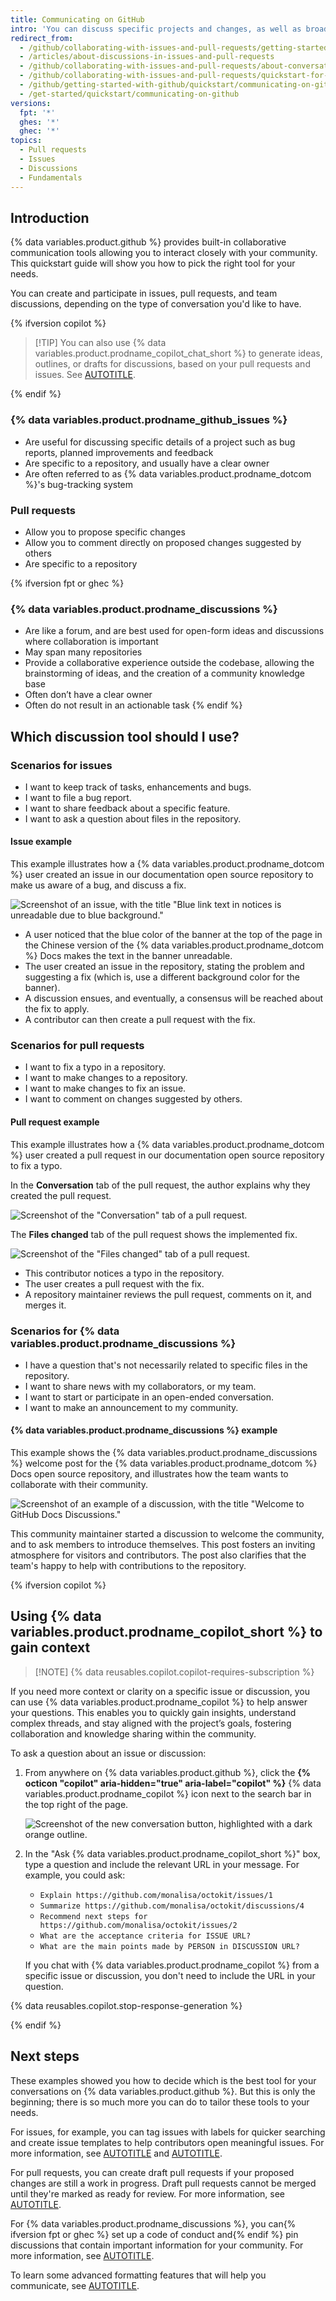 ```yaml
---
title: Communicating on GitHub
intro: 'You can discuss specific projects and changes, as well as broader ideas or team goals, using different types of discussions on {% data variables.product.github %}.'
redirect_from:
  - /github/collaborating-with-issues-and-pull-requests/getting-started/quickstart-for-communicating-on-github
  - /articles/about-discussions-in-issues-and-pull-requests
  - /github/collaborating-with-issues-and-pull-requests/about-conversations-on-github
  - /github/collaborating-with-issues-and-pull-requests/quickstart-for-communicating-on-github
  - /github/getting-started-with-github/quickstart/communicating-on-github
  - /get-started/quickstart/communicating-on-github
versions:
  fpt: '*'
  ghes: '*'
  ghec: '*'
topics:
  - Pull requests
  - Issues
  - Discussions
  - Fundamentals
---
```

## Introduction

{% data variables.product.github %} provides built-in collaborative communication tools allowing you to interact closely with your community. This quickstart guide will show you how to pick the right tool for your needs.

You can create and participate in issues, pull requests, and team discussions, depending on the type of conversation you'd like to have.

{% ifversion copilot %}

> [!TIP] You can also use {% data variables.product.prodname_copilot_chat_short %} to generate ideas, outlines, or drafts for discussions, based on your pull requests and issues. See [AUTOTITLE](/copilot/copilot-chat-cookbook/documenting-code/writing-discussions-or-blog-posts).

{% endif %}

### {% data variables.product.prodname_github_issues %}

* Are useful for discussing specific details of a project such as bug reports, planned improvements and feedback
* Are specific to a repository, and usually have a clear owner
* Are often referred to as {% data variables.product.prodname_dotcom %}'s bug-tracking system

### Pull requests

* Allow you to propose specific changes
* Allow you to comment directly on proposed changes suggested by others
* Are specific to a repository

{% ifversion fpt or ghec %}

### {% data variables.product.prodname_discussions %}

* Are like a forum, and are best used for open-form ideas and discussions where collaboration is important
* May span many repositories
* Provide a collaborative experience outside the codebase, allowing the brainstorming of ideas, and the creation of a community knowledge base
* Often don’t have a clear owner
* Often do not result in an actionable task
{% endif %}

## Which discussion tool should I use?

### Scenarios for issues

* I want to keep track of tasks, enhancements and bugs.
* I want to file a bug report.
* I want to share feedback about a specific feature.
* I want to ask a question about files in the repository.

#### Issue example

This example illustrates how a {% data variables.product.prodname_dotcom %} user created an issue in our documentation open source repository to make us aware of a bug, and discuss a fix.

![Screenshot of an issue, with the title "Blue link text in notices is unreadable due to blue background."](/assets/images/help/issues/issue-example.png)

* A user noticed that the blue color of the banner at the top of the page in the Chinese version of the {% data variables.product.prodname_dotcom %} Docs makes the text in the banner unreadable.
* The user created an issue in the repository, stating the problem and suggesting a fix (which is, use a different background color for the banner).
* A discussion ensues, and eventually, a consensus will be reached about the fix to apply.
* A contributor can then create a pull request with the fix.

### Scenarios for pull requests

* I want to fix a typo in a repository.
* I want to make changes to a repository.
* I want to make changes to fix an issue.
* I want to comment on changes suggested by others.

#### Pull request example

This example illustrates how a {% data variables.product.prodname_dotcom %} user created a pull request in our documentation open source repository to fix a typo.

In the **Conversation** tab of the pull request, the author explains why they created the pull request.

![Screenshot of the "Conversation" tab of a pull request.](/assets/images/help/pull_requests/pr-conversation-example.png)

The **Files changed** tab of the pull request shows the implemented fix.

![Screenshot of the "Files changed" tab of a pull request.](/assets/images/help/pull_requests/pr-files-changed-example.png)

* This contributor notices a typo in the repository.
* The user creates a pull request with the fix.
* A repository maintainer reviews the pull request, comments on it, and merges it.

### Scenarios for {% data variables.product.prodname_discussions %}

* I have a question that's not necessarily related to specific files in the repository.
* I want to share news with my collaborators, or my team.
* I want to start or participate in an open-ended conversation.
* I want to make an announcement to my community.

#### {% data variables.product.prodname_discussions %} example

This example shows the {% data variables.product.prodname_discussions %} welcome post for the {% data variables.product.prodname_dotcom %} Docs open source repository, and illustrates how the team wants to collaborate with their community.

![Screenshot of an example of a discussion, with the title "Welcome to GitHub Docs Discussions."](/assets/images/help/discussions/github-discussions-example.png)

This community maintainer started a discussion to welcome the community, and to ask members to introduce themselves. This post fosters an inviting atmosphere for visitors and contributors. The post also clarifies that the team's happy to help with contributions to the repository.

{% ifversion copilot %}

## Using {% data variables.product.prodname_copilot_short %} to gain context

> [!NOTE] {% data reusables.copilot.copilot-requires-subscription %}

If you need more context or clarity on a specific issue or discussion, you can use {% data variables.product.prodname_copilot %} to help answer your questions. This enables you to quickly gain insights, understand complex threads, and stay aligned with the project’s goals, fostering collaboration and knowledge sharing within the community.

To ask a question about an issue or discussion:

1. From anywhere on {% data variables.product.github %},  click the **{% octicon "copilot" aria-hidden="true" aria-label="copilot" %}** {% data variables.product.prodname_copilot %} icon next to the search bar in the top right of the page.

   ![Screenshot of the new conversation button, highlighted with a dark orange outline.](/assets/images/help/copilot/copilot-icon-top-right.png)

1. In the "Ask {% data variables.product.prodname_copilot_short %}" box, type a question and include the relevant URL in your message. For example, you could ask:

   * `Explain https://github.com/monalisa/octokit/issues/1`
   * `Summarize https://github.com/monalisa/octokit/discussions/4`
   * `Recommend next steps for https://github.com/monalisa/octokit/issues/2`
   * `What are the acceptance criteria for ISSUE URL?`
   * `What are the main points made by PERSON in DISCUSSION URL?`

   If you chat with {% data variables.product.prodname_copilot %} from a specific issue or discussion, you don't need to include the URL in your question.

{% data reusables.copilot.stop-response-generation %}

{% endif %}

## Next steps

These examples showed you how to decide which is the best tool for your conversations on {% data variables.product.github %}. But this is only the beginning; there is so much more you can do to tailor these tools to your needs.

For issues, for example, you can tag issues with labels for quicker searching and create issue templates to help contributors open meaningful issues. For more information, see [AUTOTITLE](/issues/tracking-your-work-with-issues/about-issues#working-with-issues) and [AUTOTITLE](/communities/using-templates-to-encourage-useful-issues-and-pull-requests/about-issue-and-pull-request-templates).

For pull requests, you can create draft pull requests if your proposed changes are still a work in progress. Draft pull requests cannot be merged until they're marked as ready for review. For more information, see [AUTOTITLE](/pull-requests/collaborating-with-pull-requests/proposing-changes-to-your-work-with-pull-requests/about-pull-requests#draft-pull-requests).

For {% data variables.product.prodname_discussions %}, you can{% ifversion fpt or ghec %} set up a code of conduct and{% endif %} pin discussions that contain important information for your community. For more information, see [AUTOTITLE](/discussions/collaborating-with-your-community-using-discussions/about-discussions).

To learn some advanced formatting features that will help you communicate, see [AUTOTITLE](/get-started/writing-on-github/getting-started-with-writing-and-formatting-on-github/quickstart-for-writing-on-github).
